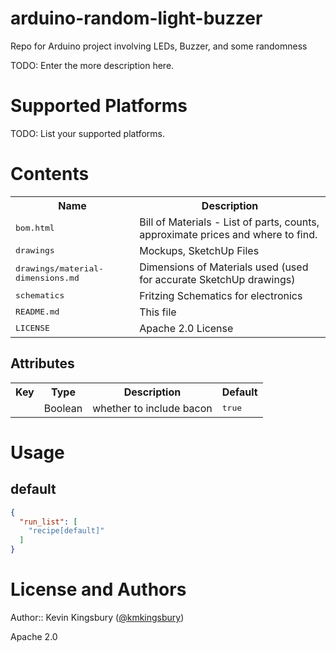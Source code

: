 # arduino-random-light-buzzer
Repo for Arduino project involving LEDs, Buzzer, and some randomness

TODO: Enter the more description here.

# Supported Platforms

TODO: List your supported platforms.

# Contents
<table>
  <tr>
    <th>Name</th>
    <th>Description</th>
  </tr>
  <tr>
    <td><tt>bom.html</tt></td>
    <td>Bill of Materials - List of parts, counts, approximate prices and where to find.</td>
  </tr>
  <tr>
    <td><tt>drawings</tt></td>
    <td>Mockups, SketchUp Files</td>
  </tr>
  <tr>
    <td><tt>drawings/material-dimensions.md</tt></td>
    <td>Dimensions of Materials used (used for accurate SketchUp drawings)</td>
  </tr>
  <tr>
    <td><tt>schematics</tt></td>
    <td>Fritzing Schematics for electronics</td>
  </tr>
  <tr>
    <td><tt>README.md</tt></td>
    <td>This file</td>
  </tr>
  <tr>
    <td><tt>LICENSE</tt></td>
    <td>Apache 2.0 License</td>
  </tr>
</table>


## Attributes
<table>
  <tr>
    <th>Key</th>
    <th>Type</th>
    <th>Description</th>
    <th>Default</th>
  </tr>
  <tr>
    <td><tt></tt></td>
    <td>Boolean</td>
    <td>whether to include bacon</td>
    <td><tt>true</tt></td>
  </tr>
</table>

# Usage

## default


```json
{
  "run_list": [
    "recipe[default]"
  ]
}
```

# License and Authors

Author:: Kevin Kingsbury ([@kmkingsbury](https://twitter.com/kmkingsbury))

Apache 2.0
